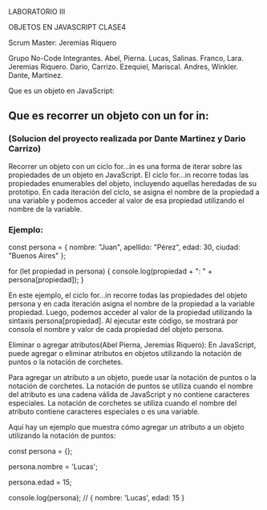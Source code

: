 LABORATORIO III

OBJETOS EN JAVASCRIPT CLASE4

Scrum Master: Jeremias Riquero

Grupo No-Code Integrantes. Abel, Pierna. Lucas, Salinas. Franco, Lara. Jeremias Riquero. Dario, Carrizo. Ezequiel, Mariscal. Andres, Winkler. Dante, Martinez.

Que es un objeto en JavaScript:


## Que es recorrer un objeto con un for in:
### (Solucion del proyecto realizada por Dante Martinez y Dario Carrizo)
Recorrer un objeto con un ciclo for...in es una forma de iterar sobre las propiedades de un objeto en JavaScript.
El ciclo for...in recorre todas las propiedades enumerables del objeto, incluyendo aquellas heredadas de su prototipo. En cada iteración del ciclo, se asigna el nombre de la propiedad a una variable y podemos acceder al valor de esa propiedad utilizando el nombre de la variable.
### Ejemplo: 

const persona = {
  nombre: "Juan",
  apellido: "Pérez",
  edad: 30,
  ciudad: "Buenos Aires"
};

for (let propiedad in persona) {
  console.log(propiedad + ": " + persona[propiedad]);
}

En este ejemplo, el ciclo for...in recorre todas las propiedades del objeto persona y en cada iteración asigna el nombre de la propiedad a la variable propiedad. Luego, podemos acceder al valor de la propiedad utilizando la sintaxis persona[propiedad].
Al ejecutar este código, se mostrará por consola el nombre y valor de cada propiedad del objeto persona.

Eliminar o agregar atributos(Abel Pierna, Jeremias Riquero):
En JavaScript, puede agregar o eliminar atributos en objetos utilizando la notación de puntos o la notación de corchetes.

Para agregar un atributo a un objeto, puede usar la notación de puntos o la notación de corchetes. La notación de puntos se utiliza cuando el nombre del atributo es una cadena válida de JavaScript y no contiene caracteres especiales. La notación de corchetes se utiliza cuando el nombre del atributo contiene caracteres especiales o es una variable.

Aquí hay un ejemplo que muestra cómo agregar un atributo a un objeto utilizando la notación de puntos:

 const persona = {};
  
  persona.nombre = 'Lucas';
  
  persona.edad = 15;
  
  console.log(persona); // { nombre: 'Lucas', edad: 15 }
